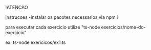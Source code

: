 !ATENCAO

instrucoes
-instalar os pacotes necessarios via npm i

para executar cada exercicio utilize "ts-node exercicios/nome-do-exercicio"


ex: ts-node exericicos/ex1.ts